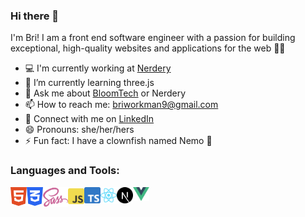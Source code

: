 ### Hi there 👋

I'm Bri! I am a front end software engineer with a passion for building exceptional, high-quality websites and applications for the web 👩‍💻

-   💻 I'm currently working at [Nerdery](https://www.nerdery.com/)
-   🌳 I’m currently learning three.js
-   💬 Ask me about [BloomTech](https://www.bloomtech.com/) or Nerdery
-   📫 How to reach me: briworkman9@gmail.com
-   💼 Connect with me on [LinkedIn](https://www.linkedin.com/in/brianna-m-workman/)
-   😄 Pronouns: she/her/hers
-   ⚡ Fun fact: I have a clownfish named Nemo 🐠

### Languages and Tools:

<a href="https://www.w3.org/html/" target="_blank"><img align="left" alt="HTML5" width="26px" src="https://raw.githubusercontent.com/briannaworkman/briannaworkman/master/icons/html5.svg?raw=true" /></a>
<a href="https://www.w3schools.com/css/" target="_blank"><img align="left" alt="CSS3" width="26px" src="https://raw.githubusercontent.com/briannaworkman/briannaworkman/master/icons/css3.svg?raw=true" /></a>
<a href="https://sass-lang.com/" target="_blank"> <img align="left" alt="Sass" width="40.44px" src="https://raw.githubusercontent.com/briannaworkman/briannaworkman/master/icons/sass.svg?raw=true"/> </a>
<a href="https://www.javascript.com/" target="_blank"> <img align="left" alt="JavaScript" width="26px" src="https://raw.githubusercontent.com/briannaworkman/briannaworkman/master/icons/javascript.svg?raw=true"/> </a>
<a href="https://www.typescriptlang.org/" target="_blank"> <img align="left" alt="TypeScript" width="26px" src="https://raw.githubusercontent.com/briannaworkman/briannaworkman/master/icons/typescript.svg?raw=true"/> </a>
<a href="https://reactjs.org/" target="_blank"> <img align="left" alt="React" width="26px" src="https://raw.githubusercontent.com/briannaworkman/briannaworkman/master/icons/react.svg?raw=true"/> </a>
<a href="https://nextjs.org/" target="_blank"> <img align="left" alt="Next.js" width="26px" src="https://raw.githubusercontent.com/briannaworkman/briannaworkman/master/icons/nextjs.svg?raw=true"/> </a>
<a href="https://vuejs.org/" target="_blank"> <img align="left" alt="Vue" width="26px" src="https://raw.githubusercontent.com/briannaworkman/briannaworkman/master/icons/vue.svg?raw=true"/> </a>
